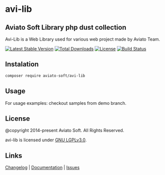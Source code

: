 # avi-lib

## Aviato Soft Library php dust collection

Avi-Lib is a Web Library used for various web project made by Aviato Team.

[![Latest Stable Version](https://poser.pugx.org/aviato-soft/avi-lib/v/stable)](https://packagist.org/packages/aviato-soft/avi-lib)
[![Total Downloads](https://poser.pugx.org/aviato-soft/avi-lib/downloads)](https://packagist.org/packages/aviato-soft/avi-lib)
[![License](https://poser.pugx.org/aviato-soft/avi-lib/license)](https://packagist.org/packages/aviato-soft/avi-lib)
[![Build Status](https://travis-ci.org/aviato-soft/aviato-lib.svg?branch=test)](https://travis-ci.org/aviato-soft/aviato-lib)


## Instalation
```bash
composer require aviato-soft/avi-lib
```

## Usage

For usage examples: checkout samples from demo branch.

## License
@copyright 2014-present Aviato Soft. All Rights Reserved.

avi-lib is licensed under [GNU LGPLv3.0](https://github.com/aviato-soft/aviato-lib/blob/master/LICENSE).


## Links

[Changelog](https://github.com/aviato-soft/aviato-lib/raw/master/docs/changelog.txt)
|
[Documentation](https://aviato-soft.github.io/aviato-lib/)
|
[Issues](https://github.com/aviato-soft/aviato-lib/issues)

